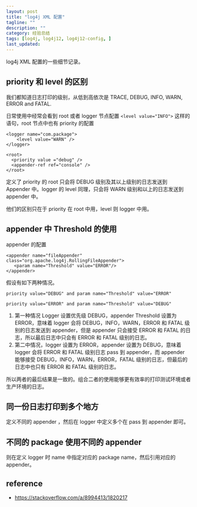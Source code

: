 ```yaml
---
layout: post
title: "log4j XML 配置"
tagline: ""
description: ""
category: 经验总结
tags: [log4j, log4j12, log4j12-config, ]
last_updated:
---
```


log4j XML 配置的一些细节记录。

## priority 和 level 的区别

我们都知道日志打印的级别，从低到高依次是 TRACE, DEBUG, INFO, WARN, ERROR and FATAL.

日常使用中经常会看到 root 或者 logger 节点配置 `<level value="INFO">` 这样的语句，root 节点中也有 priority 的配置

    <logger name="com.package">
        <level value="WARN" />
    </logger>

    <root>
      <priority value ="debug" />
      <appender-ref ref="console" />
    </root>

定义了 priority 的 root 只会将 DEBUG 级别及其以上级别的日志发送到 Appender 中。logger 的 level 同理，只会将 WARN 级别和以上的日志发送到 appender 中。

他们的区别只在于 priority 在 root 中用，level 则 logger 中用。

## appender 中 Threshold 的使用
appender 的配置

    <appender name="fileAppender" class="org.apache.log4j.RollingFileAppender">
       <param name="Threshold" value="ERROR"/>
    </appender>

假设有如下两种情况。

    priority value="DEBUG" and param name="Threshold" value="ERROR"

    priority value="ERROR" and param name="Threshold" value="DEBUG"

1. 第一种情况 Logger 设置优先级 DEBUG，appender Threshold 设置为 ERROR，意味着 logger 会将  DEBUG，INFO，WARN，ERROR 和 FATAL 级别的日志发送到 appender，但是 appender 只会接受 ERROR 和 FATAL 的日志，所以最后日志中只会有 ERROR 和 FATAL 级别的日志。
2. 第二中情况，logger 设置为 ERROR，appender 设置为 DEBUG，意味着 logger 会将 ERROR 和 FATAL 级别日志 pass 到 appender，而 appender 能够接受 DEBUG，INFO，WARN，ERROR，FATAL 级别的日志，但最后的日志中也只有 ERROR 和 FATAL 级别的日志。

所以两者的最后结果是一致的。组合二者的使用能够更有效率的打印测试环境或者生产环境的日志。

## 同一份日志打印到多个地方
定义不同的 appender ，然后在 logger 中定义多个在 pass 到 appender 即可。

## 不同的 package 使用不同的 appender
则在定义 logger 时 name 中指定对应的 package name，然后引用对应的 appender。


## reference

- <https://stackoverflow.com/a/8994413/1820217>
